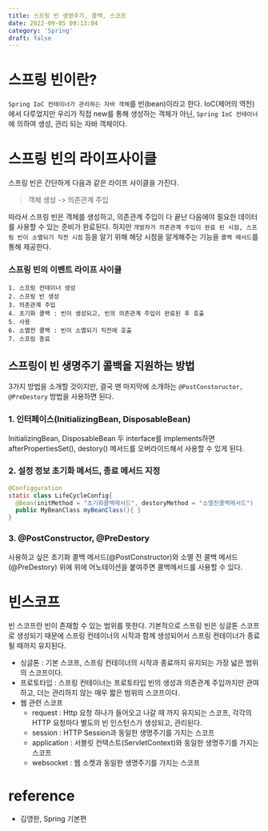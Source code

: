 ```yaml
---
title: 스프링 빈 생명주기, 콜백, 스코프
date: 2022-09-05 09:13:04
category: 'Spring'
draft: false
---
```


# 스프링 빈이란?

`Spring IoC 컨테이너가 관리하는 자바 객체`를 빈(bean)이라고 한다. IoC(제어의 역전)에서 다루었지만 우리가 직접 new를 통해 생성하는 객체가 아닌, `Spring IoC 컨테이너`에 의하여 생성, 관리 되는 자바 객체이다.

# 스프링 빈의 라이프사이클

스프링 빈은 간단하게 다음과 같은 라이프 사이클을 가진다.

> 객체 생성 -> 의존관계 주입

따라서 스프링 빈은 객체를 생성하고, 의존관계 주입이 다 끝난 다음에야 필요한 데이터를 사용할 수 있는 준비가 완료된다. 하지만 `개발자가 의존관계 주입이 완료 된 시점, 스프링 빈이 소멸되기 직전 시점` 등을 알기 위해 해당 시점을 알게해주는 기능을 `콜백 메서드`를 통해 제공한다.

### 스프링 빈의 이벤트 라이프 사이클

```
1. 스프링 컨테이너 생성
2. 스프링 빈 생성
3. 의존관계 주입
4. 초기화 콜백 : 빈이 생성되고, 빈의 의존관계 주입이 완료된 후 호출
5. 사용
6. 소멸전 콜백 : 빈이 소멸되기 직전에 호출
7. 스프링 종료
```

## 스프링이 빈 생명주기 콜백을 지원하는 방법

3가지 방법을 소개할 것이지만, 결국 맨 마지막에 소개하는 `@PostConstoructor, @PreDestory` 방법을 사용하면 된다.

### 1. 인터페이스(InitializingBean, DisposableBean)

InitializingBean, DisposableBean 두 interface를 implements하면 afterPropertiesSet(), destory() 메서드를 오버라이드해서 사용할 수 있게 된다.

### 2. 설정 정보 초기화 메서드, 종료 메서드 지정

```java
@Configguration
static class LifeCycleConfig{
  @Bean(initMethod = "초기화콜백메서드", destoryMethod = "소멸전콜백메서드")
  public MyBeanClass myBeanClass(){ }
}

```

### 3. @PostConstructor, @PreDestory

사용하고 싶은 초기화 콜백 메서드(@PostConstructor)와 소멸 전 콜백 메서드(@PreDestory) 위에 위에 어노테이션을 붙여주면 콜백메서드를 사용할 수 있다.

# 빈스코프

빈 스코프란 빈이 존재할 수 있는 범위를 뜻한다. 기본적으로 스프링 빈은 싱글톤 스코프로 생성되기 때문에 스프링 컨테이너의 시작과 함께 생성되어서 스프링 컨테이너가 종료될 때까지 유지된다.

- 싱글톤 : 기본 스코프, 스프링 컨테이너의 시작과 종료까지 유지되는 가장 넓은 범위의 스코프이다.
- 프로토타입 : 스프링 컨테이너는 프로토타입 빈의 생성과 의존관계 주입까지만 관여하고, 더는 관리하지 않는 매우 짧은 범위의 스코프이다.
- 웹 관련 스코프
  - request : Http 요청 하나가 들어오고 나갈 때 까지 유지되는 스코프, 각각의 HTTP 요청마다 별도의 빈 인스턴스가 생성되고, 관리된다.
  - session : HTTP Session과 동일한 생명주기를 가지는 스코프
  - application : 서블릿 컨텍스트(ServletContext)와 동일한 생명주기를 가지는 스코프
  - websocket : 웹 소켓과 동일한 생명주기를 가지는 스코프

# reference

- 김영한, Spring 기본편
